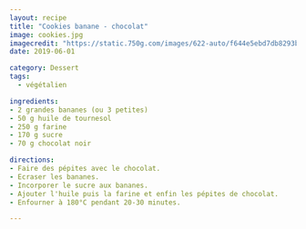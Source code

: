 ```yaml
---
layout: recipe
title: "Cookies banane - chocolat"
image: cookies.jpg
imagecredit: "https://static.750g.com/images/622-auto/f644e5ebd7db8293b5e2330d0afa9186/img-2437.jpg"
date: 2019-06-01

category: Dessert
tags:
  - végétalien

ingredients:
- 2 grandes bananes (ou 3 petites)
- 50 g huile de tournesol
- 250 g farine
- 170 g sucre
- 70 g chocolat noir

directions:
- Faire des pépites avec le chocolat.
- Ecraser les bananes.
- Incorporer le sucre aux bananes.
- Ajouter l'huile puis la farine et enfin les pépites de chocolat.
- Enfourner à 180°C pendant 20-30 minutes.

---
```

